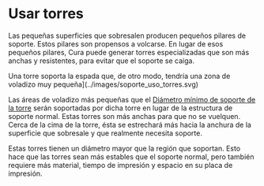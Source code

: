 Usar torres
====
Las pequeñas superficies que sobresalen producen pequeños pilares de soporte. Estos pilares son propensos a volcarse. En lugar de esos pequeños pilares, Cura puede generar torres especializadas que son más anchas y resistentes, para evitar que el soporte se caiga.

Una torre soporta la espada que, de otro modo, tendría una zona de voladizo muy pequeña](../images/soporte_uso_torres.svg)

Las áreas de voladizo más pequeñas que el [Diámetro mínimo de soporte de la torre](support_minimal_diameter.md) serán soportadas por dicha torre en lugar de la estructura de soporte normal. Estas torres son más anchas para que no se vuelquen. Cerca de la cima de la torre, ésta se estrechará más hacia la anchura de la superficie que sobresale y que realmente necesita soporte.

Estas torres tienen un diámetro mayor que la región que soportan. Esto hace que las torres sean más estables que el soporte normal, pero también requiere más material, tiempo de impresión y espacio en su placa de impresión.